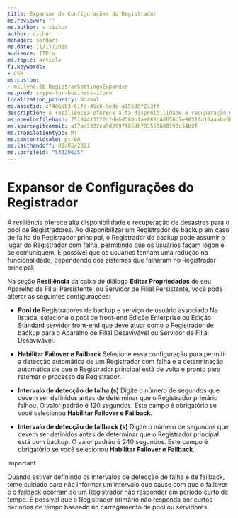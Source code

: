 ```yaml
---
title: Expansor de Configurações do Registrador
ms.reviewer: ''
ms.author: v-cichur
author: cichur
manager: serdars
ms.date: 11/17/2018
audience: ITPro
ms.topic: article
f1.keywords:
- CSH
ms.custom:
- ms.lync.tb.RegistrarSettingsExpander
ms.prod: skype-for-business-itpro
localization_priority: Normal
ms.assetid: c7486ab3-61fd-45c6-9edc-a15535f273ff
description: A resiliência oferece alta disponibilidade e recuperação de desastres para o pool de Registradores. Ao disponibilizar um Registrador de backup em caso de falha do Registrador principal, o Registrador de backup pode assumir o lugar do Registrador com falha, permitindo que os usuários façam logon e se comuniquem. É possível que os usuários tenham uma redução na funcionalidade, dependendo dos sistemas que falharam no Registrador principal.
ms.openlocfilehash: 75184413222c2de6d580b1ae088b4d65bc7e9851fd10aaaba6b303daa1a53e5e
ms.sourcegitcommit: a17ad3332ca5d2997f85db7835500d8190c34b2f
ms.translationtype: MT
ms.contentlocale: pt-BR
ms.lasthandoff: 08/05/2021
ms.locfileid: "54329635"
---
```

# <a name="registrar-settings-expander"></a>Expansor de Configurações do Registrador
 
A resiliência oferece alta disponibilidade e recuperação de desastres para o pool de Registradores. Ao disponibilizar um Registrador de backup em caso de falha do Registrador principal, o Registrador de backup pode assumir o lugar do Registrador com falha, permitindo que os usuários façam logon e se comuniquem. É possível que os usuários tenham uma redução na funcionalidade, dependendo dos sistemas que falharam no Registrador principal.
  
Na seção  **Resiliência** da caixa de diálogo  **Editar Propriedades** de seu Aparelho de Filial Persistente, ou Servidor de Filial Persistente, você pode alterar as seguintes configurações:
  
- **Pool de** Registradores de backup e serviço de usuário associado Na listada, selecione o pool de front-end Edição Enterprise ou Edição Standard servidor front-end que deve atuar como o Registrador de backup para o Aparelho de Filial Desavivável ou Servidor de Filial Desavivável.
    
- **Habilitar Failover e Failback** Selecione essa configuração para permitir a detecção automática de um Registrador com falha e a determinação automática de que o Registrador principal está de volta e pronto para retomar o processo de Registrador.
    
- **Intervalo de detecção de falha (s)** Digite o número de segundos que devem ser definidos antes de determinar que o Registrador primário falhou. O valor padrão é 120 segundos. Este campo é obrigatório se você selecionou **Habilitar Failover e Failback**.
    
- **Intervalo de detecção de fallback (s)** Digite o número de segundos que devem ser definidos antes de determinar que o Registrador principal está com backup. O valor padrão é 240 segundos. Este campo é obrigatório se você selecionou  **Habilitar Failover e Failback**.
    
> [!IMPORTANT]
> Quando estiver definindo os intervalos de detecção de falha e de failback, tome cuidado para não informar um intervalo que cause com que o failover e o failback ocorram se um Registrador não responder em período curto de tempo. É possível que o Registrador primário não responda por curtos períodos de tempo baseado no carregamento de pool ou servidores. 
  

